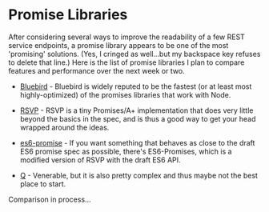 Promise Libraries
=================

After considering several ways to improve the readability of a few REST service endpoints, a promise library appears to be one of the most 'promising' solutions.  (Yes, I cringed as well...but my backspace key refuses to delete that line.)  Here is the list of promise libraries I plan to compare features and performance over the next week or two.

* [Bluebird](https://github.com/petkaantonov/bluebird) - Bluebird is widely reputed to be the fastest (or at least most highly-optimized) of the promises libraries that work with Node.

* [RSVP](https://github.com/tildeio/rsvp.js) - RSVP is a tiny Promises/A+ implementation that does very little beyond the basics in the spec, and is thus a good way to get your head wrapped around the ideas.

* [es6-promise](https://github.com/jakearchibald/es6-promise) - If you want something that behaves as close to the draft ES6 promise spec as possible, there's ES6-Promises, which is a modified version of RSVP with the draft ES6 API.

* [Q](https://github.com/kriskowal/q) - Venerable, but it is also pretty complex and thus maybe not the best place to start.

Comparison in process...
